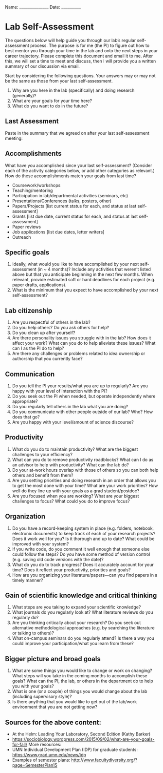 Name: _______________						Date: __________

# Lab Self-Assessment

The questions below will help guide you through our lab’s regular self-assessment process. The purpose is for me (the PI) to figure out how to best mentor you through your time in the lab and onto the next steps in your career trajectory. Please complete this document and email it to me. After this, we will set a time to meet and discuss, then I will provide you a written summary of our discussion via email.

Start by considering the following questions. Your answers may or may not be the same as those from your last self-assessment.

1.	Why are you here in the lab (specifically) and doing research (generally)?
2.	What are your goals for your time here?
3.	What do you want to do in the future?

## Last Assessment

Paste in the summary that we agreed on after your last self-assessment meeting:

## Accomplishments

What have you accomplished since your last self-assessment? (Consider each of the activity categories below, or add other categories as relevant.) How do these accomplishments match your goals from last time? 

-	Coursework/workshops
-	Teaching/mentoring
-	Participation in lab/departmental activities (seminars, etc)
-	Presentations/Conferences (talks, posters, other)
-	Papers/Projects [list current status for each, and status at last self-assessment]
-	Grants [list due date, current status for each, and status at last self-assessment]
-	Paper reviews
-	Job applications [list due dates, letter writers]
-	Outreach

## Specific goals

1.	Ideally, what would you like to have accomplished by your next self-assessment (in ~ 4 months)? Include any activities that weren’t listed above but that you anticipate beginning in the next few months. When relevant, provide estimated soft or hard deadlines for each project (e.g. paper drafts, applications).
2.	What is the minimum that you expect to have accomplished by your next self-assessment?

## Lab citizenship

1.	Are you respectful of others in the lab?
2.	Do you help others? Do you ask others for help?
3.	Do you clean up after yourself?
4.	Are there personality issues you struggle with in the lab? How does it affect your work? What can you do to help alleviate these issues? What can I as the PI do to help?
5.	Are there any challenges or problems related to idea ownership or authorship that you currently face?

## Communication

1.	Do you tell the PI your results/what you are up to regularly? Are you happy with your level of interaction with the PI?
2.	Do you seek out the PI when needed, but operate independently where appropriate?
3.	Do you regularly tell others in the lab what you are doing?
4.	Do you communicate with other people outside of our lab? Who? How does that go?
5.	Are you happy with your level/amount of science discourse?

## Productivity

1.	What do you do to maintain productivity? What are the biggest challenges to your efficiency?
2.	What can you do to remove productivity roadblocks? What can I do as an advisor to help with productivity? What can the lab do?
3.	Do your at-work hours overlap with those of others so you can both help others and benefit from them?
4.	Are you setting priorities and doing research in an order that allows you to get the most done with your time? What are your work priorities? How well do they line up with your goals as a grad student/postdoc?
5.	Are you focused when you are working? What are your biggest challenges to focus? What could you do to improve focus?

## Organization

1.	Do you have a record-keeping system in place (e.g. folders, notebook, electronic documents) to keep track of each of your research projects? Does it work well for you? Is it thorough and up to date? What could be improved with your system?
2.	If you write code, do you comment it well enough that someone else could follow the steps? Do you have some method of version control (e.g. saving old code versions with the date)?
3.	What do you do to track progress? Does it accurately account for your time? Does it reflect your productivity, priorities and goals?
4.	How are you organizing your literature/papers—can you find papers in a timely manner?

## Gain of scientific knowledge and critical thinking

1.	What steps are you taking to expand your scientific knowledge?
2.	What journals do you regularly look at? What literature reviews do you regularly do?
3.	Are you thinking critically about your research? Do you seek out alternative methodological approaches (e.g. by searching the literature or talking to others)?
4.	What on-campus seminars do you regularly attend? Is there a way you could improve your participation/what you learn from these?

<!--
## Lab meeting participation
1.	How well do you feel you ask and answer questions?
2.	Do you volunteer to present? When you present your own research, is your presentation clear and thought out? Where do you struggle? What kinds of things might help you improve your clarity?
-->


## Bigger picture and broad goals

1.	What are some things you would like to change or work on changing? What steps will you take in the coming months to accomplish these goals? What can the PI, the lab, or others in the department do to help you with your goals?
2.	What is one (or a couple) of things you would change about the lab (including supervisory style)?
3.	Is there anything that you would like to get out of the lab/work environment that you are not getting now?





## Sources for the above content:

-	At the Helm: Leading Your Laboratory, Second Edition (Kathy Barker)
-	https://sociobiology.wordpress.com/2015/09/02/what-are-your-goals-for-fall/
More resources:
-	UMN Individual Development Plan (IDP) for graduate students: https://www.grad.umn.edu/news/idp
-	Examples of semester plans: http://www.facultydiversity.org/?page=SemesterPlan15


